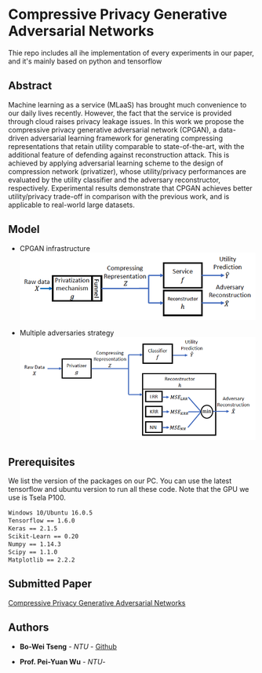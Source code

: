 # Compressive Privacy Generative Adversarial Networks
Thie repo includes all ihe implementation of every experiments in our paper, and it's mainly based on python and tensorflow 
## **Abstract**
Machine learning as a service (MLaaS) has brought much convenience to our daily lives recently. However, the fact that the service is provided through cloud raises privacy leakage issues. In this work we propose the compressive privacy generative adversarial network (CPGAN), a data-driven adversarial learning framework for generating compressing representations that retain utility comparable to state-of-the-art, with the additional feature of defending against reconstruction attack. This is achieved by applying adversarial learning scheme to the design of compression network (privatizer), whose utility/privacy performances are evaluated by the utility classifier and the adversary reconstructor, respectively. Experimental results demonstrate that CPGAN achieves better utility/privacy trade-off in comparison with the previous work, and is applicable to real-world large datasets.
## **Model**

- CPGAN infrastructure
![image](https://github.com/R06942098/CPGAN/blob/master/cpgan_fig.png)

- Multiple adversaries strategy
![image](https://github.com/R06942098/CPGAN/blob/master/mul_adv.png)


## **Prerequisites**
We list the version of the packages on our PC. You can use the latest tensorflow and ubuntu version to run all these code. Note that the GPU we use is Tsela P100.
```
Windows 10/Ubuntu 16.0.5  
Tensorflow == 1.6.0 
Keras == 2.1.5 
Scikit-Learn == 0.20
Numpy == 1.14.3
Scipy == 1.1.0
Matplotlib == 2.2.2
```

## **Submitted Paper**
[Compressive Privacy Generative Adversarial Networks](https://drive.google.com/file/d/1KJiNZ9y59r3HLvsKfTqU1Oe85zGlFiMo/view?usp=sharing) 

## **Authors**

* **Bo-Wei Tseng** - *NTU* - [Github](https://github.com/R06942098)

* **Prof. Pei-Yuan Wu** - *NTU*- 




